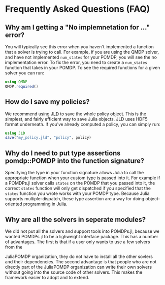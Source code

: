 # Frequently Asked Questions (FAQ)

## Why am I getting a "No implemnetation for ..." error?

You will typically see this error when you haven't implemented a function that a solver is trying to call. 
For example, if you are using the QMDP solver, and have not implemented `num_states` for your POMDP, you will see the no
implementation error. To fix the error, you need to create a `num_states` function that takes in your POMDP. To see the
required functions for a given solver you can run:

```julia
using QMDP
QMDP.required()
```

## How do I save my policies?

We recommend using [JLD](https://github.com/JuliaIO/JLD.jl) to save the whole policy object. This is the simplest, and
fairly efficient way to save Julia objects. JLD uses HDF5 format underneath. If you've already computed a policy, you
can simply run:

```julia
using JLD
save("my_policy.jld", "policy", policy) 
```

## Why do I need to put type assertions pomdp::POMDP into the function signature?

Specifying the type in your function signature allows Julia to call the appropriate function when your custom type is
passed into it. 
For example if a POMDPs.jl solver calls `states` on the POMDP that you passed into it, the correct `states` function
will only get dispatched if you specified that the `states` function you wrote works with your POMDP type. Because Julia
supports multiple-dispatch, these type assertion are a way for doing object-oriented programming in Julia. 


## Why are all the solvers in seperate modules?

We did not put all the solvers and support tools into POMDPs.jl, because we wanted POMDPs.jl to be a lighweight
interface package. 
This has a number of advantages. The first is that if a user only wants to use a few solvers from the

JuliaPOMDP organization, they do not have to install all the other sovlers and their dependencies. 
The second advantage is that people who are not directly part of the JuliaPOMDP organization can write their own solvers
without going into the source code of other solvers. This makes the framework easier to adopt and to extend. 

